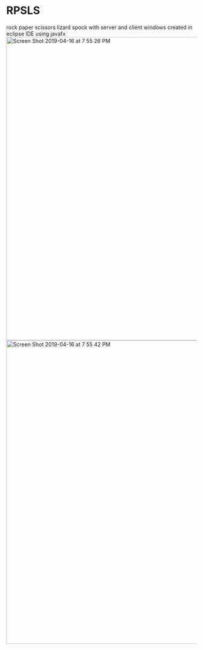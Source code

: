 # RPSLS
rock paper scissors lizard spock with server and client windows 
created in eclipse IDE using javafx
<img width="803" alt="Screen Shot 2019-04-16 at 7 55 26 PM" src="https://user-images.githubusercontent.com/45828887/56253461-0658ab00-6082-11e9-913f-aa47b0521b5d.png">
<img width="803" alt="Screen Shot 2019-04-16 at 7 55 42 PM" src="https://user-images.githubusercontent.com/45828887/56253467-0a84c880-6082-11e9-84fd-6b75cb8b0459.png">
